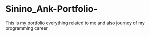 # Sinino_Ank-Portfolio-
This is my portfolio everything related to me and also journey of my programming career 
